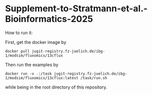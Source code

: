 # Supplement-to-Stratmann-et-al.-Bioinformatics-2025


How to run it:

First, get the docker image by
```shell
docker pull jugit-registry.fz-juelich.de/ibg-1/modsim/fluxomics/13cflux
```

Then run the examples by
```shell
docker run -v .:/task jugit-registry.fz-juelich.de/ibg-1/modsim/fluxomics/13cflux:latest /task/run.sh
```
while being in the root directory of this repository.
